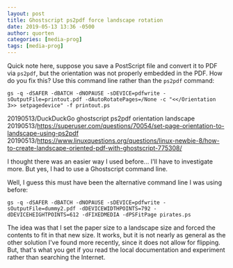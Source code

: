 ```yaml
---
layout: post
title: Ghostscript ps2pdf force landscape rotation
date: 2019-05-13 13:36 -0500
author: quorten
categories: [media-prog]
tags: [media-prog]
---
```


Quick note here, suppose you save a PostScript file and convert it to
PDF via `ps2pdf`, but the orientation was not properly embedded in the
PDF.  How do you fix this?  Use this command line rather than the
`ps2pdf` command:

```
gs -q -dSAFER -dBATCH -dNOPAUSE -sDEVICE=pdfwrite -sOutputFile=printout.pdf -dAutoRotatePages=/None -c "<</Orientation 3>> setpagedevice" -f printout.ps
```

20190513/DuckDuckGo ghostscript ps2pdf orientation landscape  
20190513/https://superuser.com/questions/70054/set-page-orientation-to-landscape-using-ps2pdf  
20190513/https://www.linuxquestions.org/questions/linux-newbie-8/how-to-create-landscape-oriented-pdf-with-ghostscript-775308/

I thought there was an easier way I used before... I'll have to
investigate more.  But yes, I had to use a Ghostscript command line.

Well, I guess this must have been the alternative command line I was
using before:

```
gs -q -dSAFER -dBATCH -dNOPAUSE -sDEVICE=pdfwrite -sOutputFile=dummy2.pdf -dDEVICEWIDTHPOINTS=792 -dDEVICEHEIGHTPOINTS=612 -dFIXEDMEDIA -dPSFitPage pirates.ps
```

<!-- more -->

The idea was that I set the paper size to a landscape size and forced
the contents to fit in that new size.  It works, but it is not nearly
as general as the other solution I've found more recently, since it
does not allow for flipping.  But, that's what you get if you read the
local documentation and experiment rather than searching the Internet.
